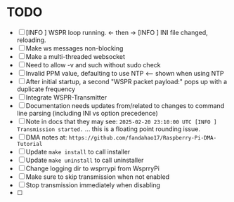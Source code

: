 # TODO

- [ ] [INFO ] WSPR loop running. <- then ->  [INFO ] INI file changed, reloading.
- [ ] Make ws messages non-blocking
- [ ] Make a multi-threaded websocket
- [ ] Need to allow -v and such without sudo check
- [ ] Invalid PPM value, defaulting to use NTP <-- shown when using NTP
- [ ] After initial startup, a second "WSPR packet payload:" pops up with a duplicate frequency
- [ ] Integrate WSPR-Transmitter
- [ ] Documentation needs updates from/related to changes to command line parsing (including INI vs option precedence)
- [ ] Note in docs that they may see: `2025-02-20 23:10:00 UTC [INFO ] Transmission started.` ... this is a floating point rounding issue.
- [ ] DMA notes at: `https://github.com/fandahao17/Raspberry-Pi-DMA-Tutorial`
- [ ] Update `make install` to call installer
- [ ] Update `make uninstall` to call uninstaller
- [ ] Change logging dir to wsprrypi from WsprryPi
- [ ] Make sure to skip transmission when not enabled
- [ ] Stop transmission immediately when disabling
- [ ]